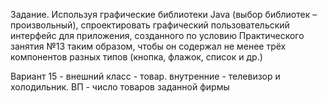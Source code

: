 Задание. Используя графические библиотеки Java (выбор библиотек – произвольный), спроектировать графический пользовательский интерфейс для приложения, созданного по условию Практического занятия №13 таким образом, чтобы он содержал не менее трёх компонентов разных типов (кнопка, флажок, список и др.)

Вариант 15 - внешний класс - товар. внутренние - телевизор и холодильник. ВП - число товаров заданной фирмы
